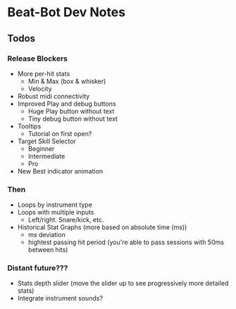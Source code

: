 # Beat-Bot Dev Notes

## Todos

### Release Blockers

- More per-hit stats
  - Min & Max (box & whisker)
  - Velocity
- Robust midi connectivity
- Improved Play and debug buttons
  - Huge Play button without text
  - Tiny debug button without text
- Tooltips
  - Tutorial on first open?
- Target Skill Selector
  - Beginner
  - Intermediate
  - Pro
- New Best indicator animation

### Then

- Loops by instrument type
- Loops with multiple inputs
  - Left/right. Snare/kick, etc.
- Historical Stat Graphs (more based on absolute time (ms))
  - ms deviation
  - hightest passing hit period (you're able to pass sessions with 50ms between hits)

### Distant future???

- Stats depth slider (move the slider up to see progressively more detailed stats)
- Integrate instrument sounds?